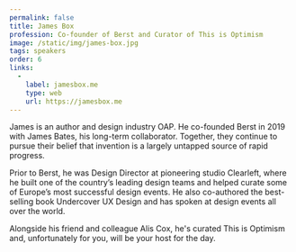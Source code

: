 ```yaml
---
permalink: false
title: James Box
profession: Co-founder of Berst and Curator of This is Optimism
image: /static/img/james-box.jpg
tags: speakers
order: 6
links:
  -
    label: jamesbox.me
    type: web
    url: https://jamesbox.me
---
```


James is an author and design industry OAP. He co-founded Berst in 2019 with James Bates, his long-term collaborator. Together, they continue to pursue their belief that invention is a largely untapped source of rapid progress.

Prior to Berst, he was Design Director at pioneering studio Clearleft, where he built one of the country’s leading design teams and helped curate some of Europe’s most successful design events. He also co-authored the best-selling book Undercover UX Design and has spoken at design events all over the world.

Alongside his friend and colleague Alis Cox, he's curated This is Optimism and, unfortunately for you, will be your host for the day.

